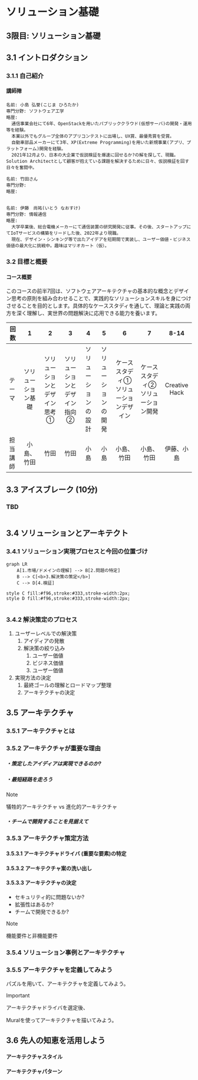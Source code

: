 # ソリューション基礎



## 3限目: ソリューション基礎

## 3.1 イントロダクション 

### 3.1.1 自己紹介

#### 講師陣

```
名前: 小島 弘誉(こじま ひろたか)
専門分野: ソフトウェア工学
略歴: 
  通信事業会社にて6年、OpenStackを用いたパブリッククラウド(仮想サーバ)の開発・運用等を経験。
  本業以外でもグループ全体のアプリコンテストに出場し、UX賞、最優秀賞を受賞。  
  自動車部品メーカーにて3年、XP(Extreme Programming)を用いた新規事業(アプリ、プラットフォーム)開発を経験。   
  2021年12月より、日本の大企業で仮説検証を爆速に回せるか?の解を探して、現職。Solution Architectとして顧客が抱えている課題を解決するために日々、仮説検証を回す日々を奮闘中。     
```

```
名前: 竹田さん
専門分野: 
略歴: 
 
```

```
名前: 伊藤　尚祐(いとう なおすけ)
専門分野: 情報通信
略歴:
  大学卒業後、総合電機メーカーにて通信装置の研究開発に従事。その後、スタートアップにてIoTサービスの構築をリードした後、2022年より現職。
  現在、デザイン・シンキング等で出たアイデアを短期間で実装し、ユーザー価値・ビジネス価値の最大化に挑戦中。趣味はマリオカート（仮）。
```



### 3.2 目標と概要

#### コース概要

このコースの前半7回は、ソフトウェアアーキテクチャの基本的な概念とデザイン思考の原則を組み合わせることで、実践的なソリューションスキルを身につけさせることを目的とします。具体的なケーススタディを通して、理論と実践の両方を深く理解し、実世界の問題解決に応用できる能力を養います。    

| 回数     |         1          |               2               |               3               |          4           |          5           |                   6                   |                 7                 |     8-14      |
| -------- | :----------------: | :---------------------------: | :---------------------------: | :------------------: | :------------------: | :-----------------------------------: | :-------------------------------: | :-----------: |
| テーマ   | ソリューション基礎 | ソリューションとデザイン思考① | ソリューションとデザイン指向② | ソリューションの設計 | ソリューションの開発 | ケーススタディ①ソリューションデザイン | ケーススタディ②ソリューション開発 | Creative Hack |
| 担当講師 |     小島、竹田     |             竹田              |             竹田              |         小島         |         小島         |              小島、竹田               |            小島、竹田             |  伊藤、小島   |



## 3.3 アイスブレーク (10分) 

### TBD

```

```



## 3.4 ソリューションとアーキテクト

### 3.4.1 ソリューション実現プロセスと今回の位置づけ

```mermaid
graph LR
    A[1.市場/ドメインの理解] --> B[2.問題の特定]
    B --> C[<b>3.解決策の策定</b>]
    C --> D[4.検証]
    
style C fill:#f96,stroke:#333,stroke-width:2px;
style D fill:#f96,stroke:#333,stroke-width:2px;


```

### 3.4.2 解決策定のプロセス

1. ユーザーレベルでの解決策
   1. アイディアの発散
   2. 解決策の絞り込み
      1. ユーザー価値
      2. ビジネス価値
      3. ユーザー価値
2. 実現方法の決定
   1. 最終ゴールの理解とロードマップ整理
   2. アーキテクチャの決定



## 3.5 アーキテクチャ

### 3.5.1 アーキテクチャとは

### 3.5.2 アーキテクチャが重要な理由

##### ・策定したアイディアは実現できるのか?

##### ・最短経路を走ろう

> [!NOTE]
>
> 犠牲的アーキテクチャ vs 進化的アーキテクチャ

##### ・チームで開発することを見据えて

### 3.5.3 アーキテクチャ策定方法

#### 3.5.3.1 アーキテクチャドライバ (重要な要素)の特定

#### 3.5.3.2 アーキテクチャ案の洗い出し

#### 3.5.3.3 アーキテクチャの決定

- セキュリティ的に問題ないか?
- 拡張性はあるか?
- チームで開発できるか?

> [!NOTE]
>
> 機能要件と非機能要件



### 3.5.4 ソリューション事例とアーキテクチャ



### 3.5.5 アーキテクチャを定義してみよう

パズルを用いて、アーキテクチャを定義してみよう。

> [!IMPORTANT]
>
> アーキテクチャドライバを選定後、
>
> Muralを使ってアーキテクチャを描いてみよう。





## 3.6 先人の知恵を活用しよう

#### アーキテクチャスタイル

#### アーキテクチャパターン







